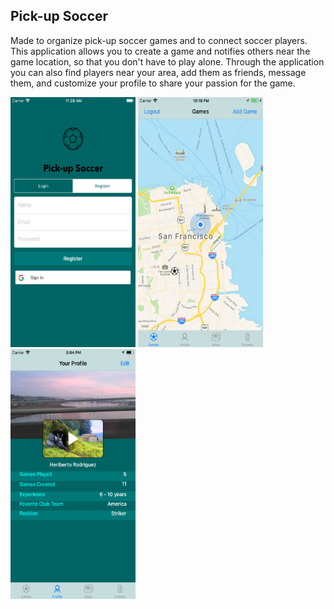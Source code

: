 ## Pick-up Soccer

Made to organize pick-up soccer games and to connect soccer players. This application allows you to create a game and notifies others near the game location, so that you don't have to play alone. Through the application you can also find players near your area, add them as friends, message them, and customize your profile to share your passion for the game.

<img src="https://github.com/hrodri02/soccer_app/blob/master/screenshots/LoginVC.png" alt="home screen" width="200" height="400">
<img src="https://github.com/hrodri02/soccer_app/blob/master/screenshots/GamesVC.png" alt="map screen" width="200" height="400">
<img src="https://github.com/hrodri02/soccer_app/blob/master/screenshots/ProfileVC.png" alt="map screen" width="200" height="400">
